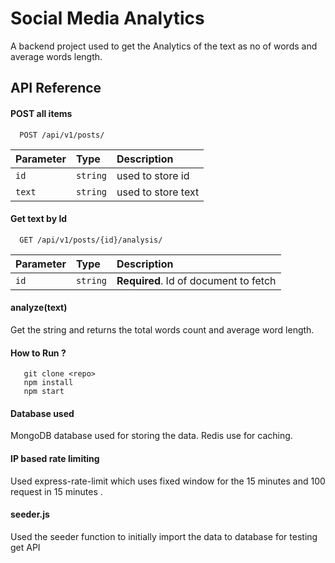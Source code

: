 
# Social Media Analytics

A backend project used to get the Analytics of the text as no of words and average words length.

## API Reference

#### POST all items

```http
  POST /api/v1/posts/
```

| Parameter | Type     | Description                |
| :-------- | :------- | :------------------------- |
| `id`      | `string` | used to store id           |
| `text`    | `string` | used to store text         |

#### Get text by Id 

```http
  GET /api/v1/posts/{id}/analysis/
```

| Parameter | Type     | Description                       |
| :-------- | :------- | :-------------------------------- |
| `id`      | `string` | **Required**. Id of document to fetch |

#### analyze(text)

Get the string and returns the total words count and average word length.

#### How to Run ?
```http
   git clone <repo>
   npm install 
   npm start
```
#### Database used
 MongoDB database used for storing the data. 
 Redis use for caching.

#### IP based rate limiting 
  Used express-rate-limit which uses fixed window for 
  the 15 minutes  and 100 request in 15 minutes .

#### seeder.js
 Used the seeder function to initially import the data to database for testing get API
 





